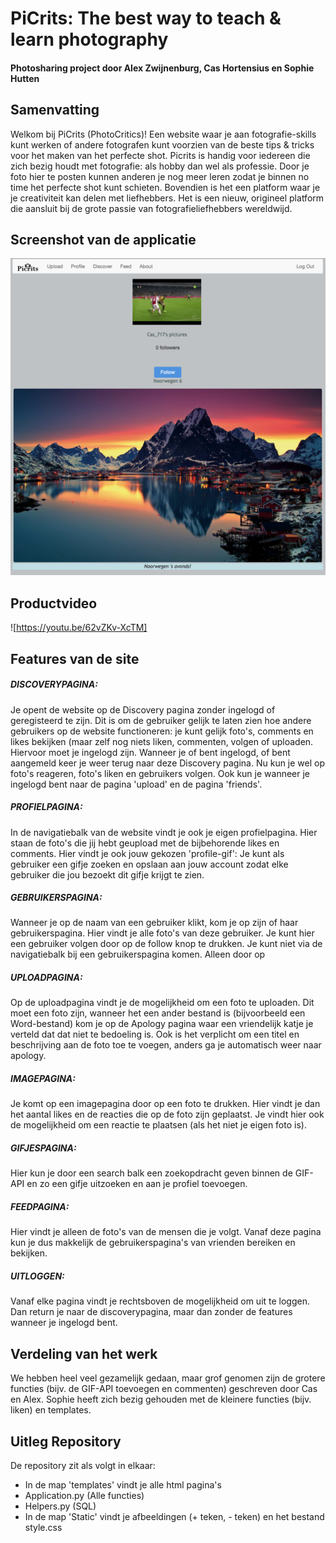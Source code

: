 # PiCrits: The best way to teach & learn photography
#### Photosharing project door Alex Zwijnenburg, Cas Hortensius en Sophie Hutten

## Samenvatting
Welkom bij PiCrits (PhotoCritics)! Een website waar je aan fotografie-skills kunt werken of andere fotografen kunt voorzien van de beste tips & tricks voor het maken van het perfecte shot. Picrits is handig voor iedereen die zich bezig houdt met fotografie: als hobby dan wel als professie. Door je foto hier te posten kunnen anderen je nog meer leren zodat je binnen no time het perfecte shot kunt schieten. Bovendien is het een platform waar je je creativiteit kan delen met liefhebbers. Het is een nieuw, origineel platform die aansluit bij de grote passie van fotografieliefhebbers wereldwijd. 

## Screenshot van de applicatie
![image](docs/screenshotwebsite.jpg)

## Productvideo
![https://youtu.be/62vZKv-XcTM]

## Features van de site
##### DISCOVERYPAGINA:
Je opent de website op de Discovery pagina zonder ingelogd of geregisteerd te zijn. Dit is om de gebruiker gelijk te laten zien hoe andere gebruikers op de website functioneren: je kunt gelijk foto's, comments en likes bekijken (maar zelf nog niets liken, commenten, volgen of uploaden. Hiervoor moet je ingelogd zijn. Wanneer je of bent ingelogd, of bent aangemeld keer je weer terug naar deze Discovery pagina. Nu kun je wel op foto's reageren, foto's liken en gebruikers volgen. Ook kun je wanneer je ingelogd bent naar de pagina 'upload' en de pagina 'friends'.
##### PROFIELPAGINA:
In de navigatiebalk van de website vindt je ook je eigen profielpagina. Hier staan de foto's die jij hebt geupload met de bijbehorende likes en comments. Hier vindt je ook jouw gekozen 'profile-gif': Je kunt als gebruiker een gifje zoeken en opslaan aan jouw account zodat elke gebruiker die jou bezoekt dit gifje krijgt te zien. 
##### GEBRUIKERSPAGINA:
Wanneer je op de naam van een gebruiker klikt, kom je op zijn of haar gebruikerspagina. Hier vindt je alle foto's van deze gebruiker. Je kunt hier een gebruiker volgen door op de follow knop te drukken. Je kunt niet via de navigatiebalk bij een gebruikerspagina komen. Alleen door op 
##### UPLOADPAGINA: 
Op de uploadpagina vindt je de mogelijkheid om een foto te uploaden. Dit moet een foto zijn, wanneer het een ander bestand is (bijvoorbeeld een Word-bestand) kom je op de Apology pagina waar een vriendelijk katje je verteld dat dat niet te bedoeling is. Ook is het verplicht om een titel en beschrijving aan de foto toe te voegen, anders ga je automatisch weer naar apology. 
##### IMAGEPAGINA:
Je komt op een imagepagina door op een foto te drukken. Hier vindt je dan het aantal likes en de reacties die op de foto zijn geplaatst. Je vindt hier ook de mogelijkheid om een reactie te plaatsen (als het niet je eigen foto is). 
##### GIFJESPAGINA:
Hier kun je door een search balk een zoekopdracht geven binnen de GIF-API en zo een gifje uitzoeken en aan je profiel toevoegen. 
##### FEEDPAGINA:
Hier vindt je alleen de foto's van de mensen die je volgt. Vanaf deze pagina kun je dus makkelijk de gebruikerspagina's van vrienden bereiken en bekijken. 
##### UITLOGGEN:
Vanaf elke pagina vindt je rechtsboven de mogelijkheid om uit te loggen. Dan return je naar de discoverypagina, maar dan zonder de features wanneer je ingelogd bent. 

## Verdeling van het werk 
We hebben heel veel gezamelijk gedaan, maar grof genomen zijn de grotere functies (bijv. de GIF-API toevoegen en commenten) geschreven door Cas en Alex. Sophie heeft zich bezig gehouden met de kleinere functies (bijv. liken) en templates. 

## Uitleg Repository
De repository zit als volgt in elkaar:
- In de map 'templates' vindt je alle html pagina's
- Application.py (Alle functies)
- Helpers.py (SQL)
- In de map 'Static' vindt je afbeeldingen (+ teken, - teken) en het bestand style.css 

 
